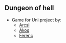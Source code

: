 ## Dungeon of hell
- Game for Uni project by: 
	- [Arcsi](https://github.com/arcsibald2000)
	- [Akos](https://github.com/AkosGit)
	- [Ferenc](https://github.com/SzeleFerenc)
